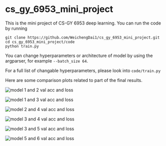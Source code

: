 # cs_gy_6953_mini_project

This is the mini project of CS-GY 6953 deep learning.
You can run the code by running
```
git clone https://github.com/WeichengDai1/cs_gy_6953_mini_project.git
cd cs_gy_6953_mini_project/code
python train.py
```
You can change hyperparameters or architecture of model by using the argparser, for example ```--batch_size 64```.

For a full list of changable hyperparameters, please look into ```code/train.py```

Here are some comparison plots related to part of the final results.

![model 1 and 2 val acc and loss](https://user-images.githubusercontent.com/92325124/201567739-d33c446c-c3f2-47f8-b2dd-57b11c851261.png)

![model 1 and 3 val acc and loss](https://user-images.githubusercontent.com/92325124/201567765-8016e0bd-d4df-4108-9655-e007f0a5e59b.png)

![model 2 and 4 val acc and loss](https://user-images.githubusercontent.com/92325124/201567798-6eef0a00-db3f-4c76-8fd3-7c7e88ef8d47.png)

![model 3 and 4 val acc and loss](https://user-images.githubusercontent.com/92325124/201567838-e92a28b9-04ff-42d1-8c56-1101834d50cd.png)

![model 3 and 5 val acc and loss](https://user-images.githubusercontent.com/92325124/201567880-f2884c01-3e81-467a-a9f1-db1ce6d956d7.png)

![model 5 and 6 val acc and loss](https://user-images.githubusercontent.com/92325124/201567660-ae18e8ef-cf58-4dea-a927-50fac1c78e45.png)
